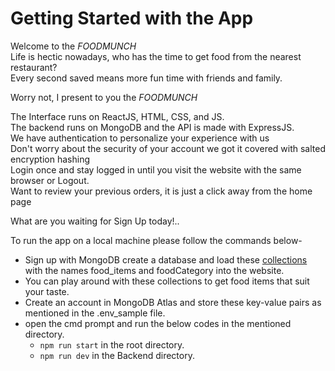 # Getting Started with the App

Welcome to the *FOODMUNCH*  
Life is hectic nowadays, who has the time to get food from the nearest restaurant?  
Every second saved means more fun time with friends and family.  

Worry not, I present to you the *FOODMUNCH*

The Interface runs on ReactJS, HTML, CSS, and JS.  
The backend runs on MongoDB and the API is made with ExpressJS.  
We have authentication to personalize your experience with us  
Don't worry about the security of your account we got it covered with salted encryption hashing  
Login once and stay logged in until you visit the website with the same browser or Logout.  
Want to review your previous orders, it is just a click away from the home page

What are you waiting for Sign Up today!..  
  
To run the app on a local machine please follow the commands below-    

  - Sign up with MongoDB create a database and load these [collections](https://drive.google.com/drive/folders/1mGax9nKlUrKS0bcnCcEeG06Lx4ZtNR7z?usp=sharing) with the names food_items and foodCategory into the website.  
  - You can play around with these collections to get food items that suit your taste.  
  - Create an account in MongoDB Atlas and store these key-value pairs as mentioned in the .env_sample file.  
  - open the cmd prompt and run the below codes in the mentioned directory.  
      - `npm run start` in the root directory.  
      - `npm run dev` in the Backend directory.  
